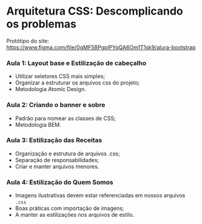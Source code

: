 # Arquitetura CSS: Descomplicando os problemas

Protótipo do site: https://www.figma.com/file/0gMF5BPgplPYqQA6Om1T1sk9/alura-bootstrap

### Aula 1: Layout base e Estilização de cabeçalho

- Utilizar seletores CSS mais simples;
- Organizar a estruturar os arquivos css do projeto;
- Metodologia Atomic Design.

### Aula 2: Criando o banner e sobre

- Padrão para nomear as classes de CSS;
- Metodologia BEM.

### Aula 3: Estilização das Receitas

- Organização e estrutura de arquivos .css;
- Separação de responsabilidades;
- Criar e manter arquivos menores.

### Aula 4: Estilização do Quem Somos

- Imagens ilustrativas devem estar referenciadas em nossos arquivos `.css`
- Boas práticas com importação de imagens;
- A manter as estilizações nos arquivos de estilo.
